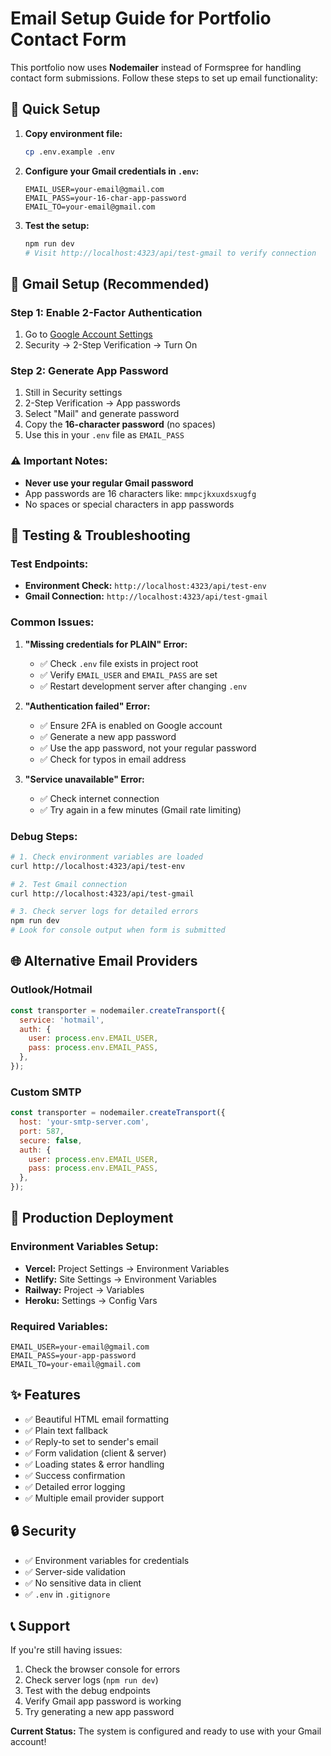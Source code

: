 # Email Setup Guide for Portfolio Contact Form

This portfolio now uses **Nodemailer** instead of Formspree for handling contact form submissions. Follow these steps to set up email functionality:

## 🚀 Quick Setup

1. **Copy environment file:**
   ```bash
   cp .env.example .env
   ```

2. **Configure your Gmail credentials in `.env`:**
   ```env
   EMAIL_USER=your-email@gmail.com
   EMAIL_PASS=your-16-char-app-password
   EMAIL_TO=your-email@gmail.com
   ```

3. **Test the setup:**
   ```bash
   npm run dev
   # Visit http://localhost:4323/api/test-gmail to verify connection
   ```

## 🔧 Gmail Setup (Recommended)

### Step 1: Enable 2-Factor Authentication
1. Go to [Google Account Settings](https://myaccount.google.com/)
2. Security → 2-Step Verification → Turn On

### Step 2: Generate App Password
1. Still in Security settings
2. 2-Step Verification → App passwords
3. Select "Mail" and generate password
4. Copy the **16-character password** (no spaces)
5. Use this in your `.env` file as `EMAIL_PASS`

### ⚠️ Important Notes:
- **Never use your regular Gmail password**
- App passwords are 16 characters like: `mmpcjkxuxdsxugfg`
- No spaces or special characters in app passwords

## 🧪 Testing & Troubleshooting

### Test Endpoints:
- **Environment Check:** `http://localhost:4323/api/test-env`
- **Gmail Connection:** `http://localhost:4323/api/test-gmail`

### Common Issues:

1. **"Missing credentials for PLAIN" Error:**
   - ✅ Check `.env` file exists in project root
   - ✅ Verify `EMAIL_USER` and `EMAIL_PASS` are set
   - ✅ Restart development server after changing `.env`

2. **"Authentication failed" Error:**
   - ✅ Ensure 2FA is enabled on Google account
   - ✅ Generate a new app password
   - ✅ Use the app password, not your regular password
   - ✅ Check for typos in email address

3. **"Service unavailable" Error:**
   - ✅ Check internet connection
   - ✅ Try again in a few minutes (Gmail rate limiting)

### Debug Steps:
```bash
# 1. Check environment variables are loaded
curl http://localhost:4323/api/test-env

# 2. Test Gmail connection
curl http://localhost:4323/api/test-gmail

# 3. Check server logs for detailed errors
npm run dev
# Look for console output when form is submitted
```

## 🌐 Alternative Email Providers

### Outlook/Hotmail
```javascript
const transporter = nodemailer.createTransport({
  service: 'hotmail',
  auth: {
    user: process.env.EMAIL_USER,
    pass: process.env.EMAIL_PASS,
  },
});
```

### Custom SMTP
```javascript
const transporter = nodemailer.createTransport({
  host: 'your-smtp-server.com',
  port: 587,
  secure: false,
  auth: {
    user: process.env.EMAIL_USER,
    pass: process.env.EMAIL_PASS,
  },
});
```

## 🚀 Production Deployment

### Environment Variables Setup:
- **Vercel:** Project Settings → Environment Variables
- **Netlify:** Site Settings → Environment Variables  
- **Railway:** Project → Variables
- **Heroku:** Settings → Config Vars

### Required Variables:
```
EMAIL_USER=your-email@gmail.com
EMAIL_PASS=your-app-password
EMAIL_TO=your-email@gmail.com
```

## ✨ Features

- ✅ Beautiful HTML email formatting
- ✅ Plain text fallback
- ✅ Reply-to set to sender's email
- ✅ Form validation (client & server)
- ✅ Loading states & error handling
- ✅ Success confirmation
- ✅ Detailed error logging
- ✅ Multiple email provider support

## 🔒 Security

- ✅ Environment variables for credentials
- ✅ Server-side validation
- ✅ No sensitive data in client
- ✅ `.env` in `.gitignore`

## 📞 Support

If you're still having issues:

1. Check the browser console for errors
2. Check server logs (`npm run dev`)
3. Test with the debug endpoints
4. Verify Gmail app password is working
5. Try generating a new app password

**Current Status:** The system is configured and ready to use with your Gmail account!
